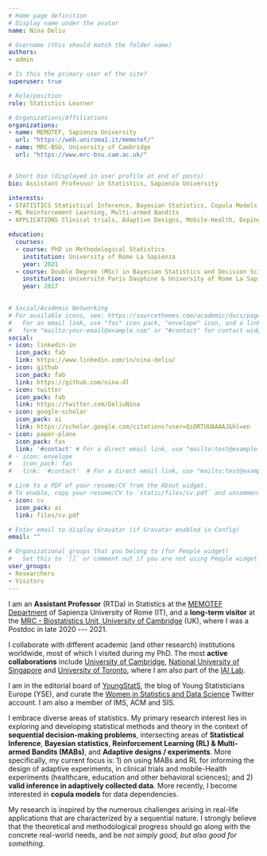 ```yaml
---
# Home page definition
# Display name under the avatar
name: Nina Deliu 

# Username (this should match the folder name)
authors:
- admin

# Is this the primary user of the site?
superuser: true

# Role/position
role: Statistics Learner

# Organizations/Affiliations
organizations:
- name: MEMOTEF, Sapienza University
  url: "https://web.uniroma1.it/memotef/"
- name: MRC-BSU, University of Cambridge
  url: "https://www.mrc-bsu.cam.ac.uk/"


# Short bio (displayed in user profile at end of posts)
bio: Assistant Professor in Statistics, Sapienza University 

interests:
- STATISTICS Statistical Inference, Bayesian Statistics, Copula Models
- ML Reinforcement Learning, Multi-armed Bandits
- APPLICATIONS Clinical trials, Adaptive Designs, Mobile-Health, Doping Detection

education:
  courses:
  - course: PhD in Methodological Statistics
    institution: University of Rome La Sapienza
    year: 2021 
  - course: Double Degree (MSc) in Bayesian Statistics and Decision Sciences
    institution: Universitè Paris Dauphine & University of Rome La Sapienza 
    year: 2017

    
# Social/Academic Networking
# For available icons, see: https://sourcethemes.com/academic/docs/page-builder/#icons
#   For an email link, use "fas" icon pack, "envelope" icon, and a link in the
#   form "mailto:your-email@example.com" or "#contact" for contact widget.
social:
- icon: linkedin-in
  icon_pack: fab
  link: https://www.linkedin.com/in/nina-deliu/
- icon: github
  icon_pack: fab
  link: https://github.com/nina-dl
- icon: twitter
  icon_pack: fab
  link: https://twitter.com/DeliuNina
- icon: google-scholar
  icon_pack: ai
  link: https://scholar.google.com/citations?user=QiORTUUAAAAJ&hl=en
- icon: paper-plane
  icon_pack: fas
  link: '#contact' # For a direct email link, use "mailto:test@example.org".
# - icon: envelope
#   icon_pack: fas
#   link: '#contact'  # For a direct email link, use "mailto:test@example.org".

# Link to a PDF of your resume/CV from the About widget.
# To enable, copy your resume/CV to `static/files/cv.pdf` and uncomment the lines below.
- icon: cv
  icon_pack: ai
  link: files/cv.pdf

# Enter email to display Gravatar (if Gravatar enabled in Config)
email: ""

# Organizational groups that you belong to (for People widget)
#   Set this to `[]` or comment out if you are not using People widget.
user_groups:
- Researchers
- Visitors
---
```


I am an **Assistant Professor** (RTDa) in Statistics at the [MEMOTEF Department](https://web.uniroma1.it/memotef/) of Sapienza University of Rome (IT), and a **long-term visitor** at the [MRC - Biostatistics Unit, University of Cambridge](https://www.mrc-bsu.cam.ac.uk/) (UK), where I was a Postdoc in late 2020 --- 2021. 

I collaborate with different academic (and other research) institutions worldwide, most of which I visited during my PhD. The most **active collaborations** include [University of Cambridge](https://www.mrc-bsu.cam.ac.uk/), [National University of Singapore](http://www.nus.edu.sg/) and [University of Toronto](https://www.utoronto.ca/), where I am also part of the [IAI Lab](http://www.josephjaywilliams.com/people). 

I am in the editorial board of [YoungStatS](https://youngstats.github.io/about/), the blog of Young Statisticians Europe (YSE), and curate the [Women in Statistics and Data Science](https://twitter.com/WomenInStat) Twitter account. I am also a member of IMS, ACM and SIS. 

I embrace diverse areas of statistics. My primary research interest lies in exploring and developing statistical methods and theory in the context of **sequential decision-making problems**, intersecting areas of **Statistical Inference**, **Bayesian statistics**, **Reinforcement Learning (RL) & Multi-armed Bandits (MABs)**, and **Adaptive designs / experiments**. More specifically, my current focus is: 1) on using MABs and RL for informing the design of adaptive experiments, in clinical trials and mobile-Health experiments (healthcare, education and other behavioral sciences); and 2) **valid inference in adaptively collected data**. More recently, I become interested in **copula models** for data dependencies. 

My research is inspired by the numerous challenges arising in real-life applications that are characterized by a sequential nature. I strongly believe that the theoretical and methodological progress should go along with the concrete real-world needs, and be *not simply good, but also good for something*. 
